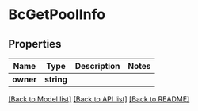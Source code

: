# BcGetPoolInfo

## Properties
Name | Type | Description | Notes
------------ | ------------- | ------------- | -------------
**owner** | **string** |  | 

[[Back to Model list]](../README.md#documentation-for-models) [[Back to API list]](../README.md#documentation-for-api-endpoints) [[Back to README]](../README.md)


